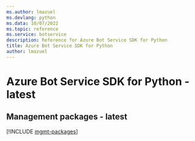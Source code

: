 ```yaml
---
ms.author: lmazuel
ms.devlang: python
ms.data: 10/07/2022
ms.topic: reference
ms.service: botservice
description: Reference for Azure Bot Service SDK for Python
title: Azure Bot Service SDK for Python
author: lmazuel
---
```

# Azure Bot Service SDK for Python - latest

## Management packages - latest
[!INCLUDE [mgmt-packages](bot-service-mgmt-index.md)]